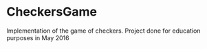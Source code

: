 # CheckersGame
Implementation of the game of checkers. Project done for education purposes in May 2016
